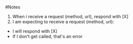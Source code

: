 #Notes

1. When i receive a request (method, url), respond with [X]
2. I am expecting to receive a request (method, url):
  * I will respond with [X]
  * If I don't get called, that's an error
